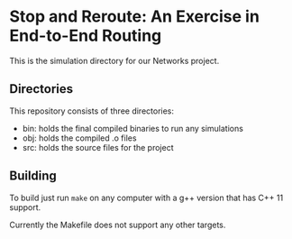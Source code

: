 # Stop and Reroute: An Exercise in End-to-End Routing
This is the simulation directory for our Networks project.

## Directories
This repository consists of three directories:
  - bin: holds the final compiled binaries to run any simulations
  - obj: holds the compiled .o files
  - src: holds the source files for the project

## Building
To build just run
```make```
on any computer with a g++ version that has C++ 11 support.

Currently the Makefile does not support any other targets.
